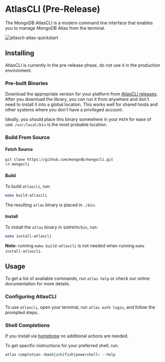 # AtlasCLI (Pre-Release)

The MongoDB AtlasCLI is a modern command line interface that enables you to manage MongoDB Atlas from the terminal.

![atlascli-atlas-quickstart](https://user-images.githubusercontent.com/5663078/156184669-57c8ddce-6f0a-4e84-9311-2d996cb27942.gif)

## Installing

AtlasCLI is currently in the pre-release phase, do not use it in the production environment.

### Pre-built Binaries

Download the appropriate version for your platform from [AtlasCLI releases](https://github.com/mongodb/mongocli/releases).
After you download the library, you can run it from anywhere and don't need to install it into a global location.
This works well for shared hosts and other systems where you don't have a privileged account.

Ideally, you should place this binary somewhere in your `PATH` for ease of use.
`/usr/local/bin` is the most probable location.

### Build From Source

#### Fetch Source

```bash
git clone https://github.com/mongodb/mongocli.git
cd mongocli
```

#### Build

To build `atlascli`, run:

```bash
make build-atlascli
```

The resulting `atlas` binary is placed in `./bin`.

#### Install

To install the `atlas` binary in `$GOPATH/bin`, run:

```bash
make install-atlascli
```

**Note:** running `make build-atlascli` is not needed when running `make install-atlascli`.


## Usage

To get a list of available commands, run `atlas help`
or check our online documentation for more details.

### Configuring AtlasCLI
To use `atlascli`, open your terminal, run `atlas auth login`, and follow the prompted steps.

### Shell Completions

If you install via [homebrew](#hombrew-on-macos) no additional actions are needed.

To get specific instructions for your preferred shell, run:

```bash
atlas completion <bash|zsh|fish|powershell> --help
```